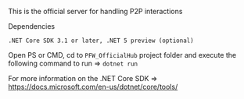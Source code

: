 This is the official server for handling P2P interactions

Dependencies
```
.NET Core SDK 3.1 or later, .NET 5 preview (optional)
```

Open PS or CMD, cd to `PFW_OfficialHub` project folder and execute the following command to run => `dotnet run`

For more information on the .NET Core SDK => https://docs.microsoft.com/en-us/dotnet/core/tools/